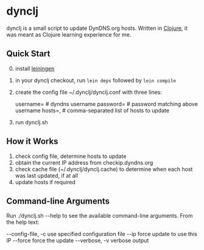 # dynclj

dynclj is a small script to update DynDNS.org hosts. Written in [Clojure][1],
it was meant as Clojure learning experience for me.

## Quick Start

0. install [leiningen][2]
1. in your dynclj checkout, run `lein deps` followed by `lein compile`
3. create the config file ~/.dynclj/dynclj.conf with three lines:

    username=<username>     # dyndns username
    password=<password>     # password matching above username
    hosts=<host1>,<host2>   # comma-separated list of hosts to update

4. run dynclj.sh

## How it Works

1. check config file, determine hosts to update
2. obtain the current IP address from checkip.dyndns.org
3. check cache file (~/.dynclj/dynclj.cache) to determine when each host was
   last updated, if at all
4. update hosts if required

## Command-line Arguments

Run ./dynclj.sh --help to see the available command-line arguments. From the
help text:

  --config-file, -c <arg>  use specified configuration file
  --ip <arg>               force update to use this IP
  --force                  force the update
  --verbose, -v            verbose output

 [1]: http://clojure.org
 [2]: http://github.com/technomancy/leiningen
